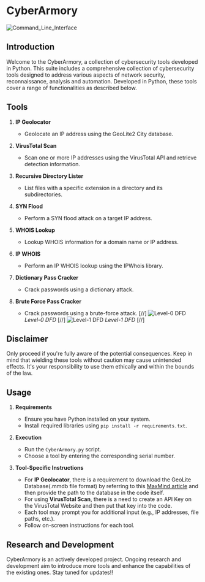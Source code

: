 # CyberArmory

![Command_Line_Interface](https://github.com/cs-vansh/Tools/assets/104628209/d3bb2336-2531-462b-9601-61fed2e8fa83)

## Introduction

Welcome to the CyberArmory, a collection of cybersecurity tools developed in Python. This suite includes a comprehensive collection of cybersecurity tools designed to address various aspects of network security, reconnaissance, analysis and automation. Developed in Python, these tools cover a range of functionalities as described below.

## Tools

1. **IP Geolocator**
   - Geolocate an IP address using the GeoLite2 City database.

2. **VirusTotal Scan**
   - Scan one or more IP addresses using the VirusTotal API and retrieve detection information.

3. **Recursive Directory Lister**
   - List files with a specific extension in a directory and its subdirectories.

4. **SYN Flood**
   - Perform a SYN flood attack on a target IP address.

5. **WHOIS Lookup**
   - Lookup WHOIS information for a domain name or IP address.

6. **IP WHOIS**
   - Perform an IP WHOIS lookup using the IPWhois library.

7. **Dictionary Pass Cracker**
   - Crack passwords using a dictionary attack.

8. **Brute Force Pass Cracker**
   - Crack passwords using a brute-force attack.
[//]
![Level-0 DFD](https://github.com/cs-vansh/CyberArmory/assets/104628209/99c06f83-8249-444d-9480-98283772588e)
*Level-0 DFD*
[//]
![Level-1 DFD](https://github.com/cs-vansh/CyberArmory/assets/104628209/c4b88171-d27f-4523-be08-7a476813f227)
*Level-1 DFD*
[//]

## Disclaimer

Only proceed if you're fully aware of the potential consequences. Keep in mind that wielding these tools without caution may cause unintended effects. It's your responsibility to use them ethically and within the bounds of the law.

## Usage

1. **Requirements**
   - Ensure you have Python installed on your system.
   - Install required libraries using `pip install -r requirements.txt`.

2. **Execution**
   - Run the `CyberArmory.py` script.
   - Choose a tool by entering the corresponding serial number.

3. **Tool-Specific Instructions**
   - For **IP Geolocator**, there is a requirement to download the GeoLite Database(.mmdb file format) by referring to this [MaxMind article](https://dev.maxmind.com/geoip/geolite2-free-geolocation-data) and then provide the path to the database in the code itself.
   - For using **VirusTotal Scan**, there is a need to create an API Key on the VirusTotal Website and then put that key into the code.
   - Each tool may prompt you for additional input (e.g., IP addresses, file paths, etc.).
   - Follow on-screen instructions for each tool.

## Research and Development

CyberArmory is an actively developed project. Ongoing research and development aim to introduce more tools and enhance the capabilities of the existing ones. Stay tuned for updates!!
